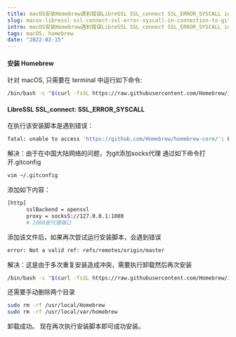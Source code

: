 ```yaml
---
title: macOS安装Homebrew遇到错误LibreSSL SSL_connect SSL_ERROR_SYSCALL in connection to github.com:443
slug: macos-libressl-ssl-connect-ssl-error-syscall-in-connection-to-githubcom443
intro: macOS安装Homebrew遇到错误LibreSSL SSL_connect SSL_ERROR_SYSCALL in connection to github.com:443
tags: macOS, homebrew
date: "2022-02-15"
---
```


#### 安装 Homebrew
针对 macOS, 只需要在 terminal 中运行如下命令:
```bash
/bin/bash -c "$(curl -fsSL https://raw.githubusercontent.com/Homebrew/install/HEAD/install.sh)"
```

#### LibreSSL SSL_connect: SSL_ERROR_SYSCALL
在执行该安装脚本是遇到错误：
```bash
fatal: unable to access 'https://github.com/Homebrew/homebrew-core/': LibreSSL SSL_connect: SSL_ERROR_SYSCALL in connection to github.com:443
```

解决：由于在中国大陆网络的问题，为git添加socks代理
通过如下命令打开.gitconfig
```bash
vim ~/.gitconfig
```
添加如下内容：
```bash
[http]
      sslBackend = openssl
      proxy = socks5://127.0.0.1:1080
      # 1080是代理端口
```

添加该文件后，如果再次尝试运行安装脚本，会遇到错误

```bash
error: Not a valid ref: refs/remotes/origin/master
```

解决：这是由于多次重复安装造成冲突，需要执行卸载然后再次安装

```bash
/bin/bash -c "$(curl -fsSL https://raw.githubusercontent.com/Homebrew/install/HEAD/uninstall.sh)"
```

还需要手动删除两个目录

```bash
sudo rm -rf /usr/local/Homebrew
sudo rm -rf /usr/local/var/homebrew
```

卸载成功。
现在再次执行安装脚本即可成功安装。